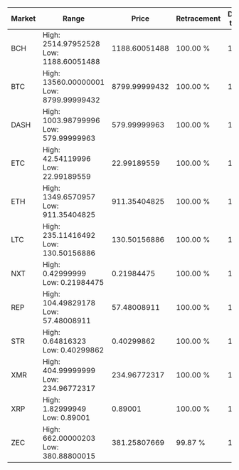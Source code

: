| Market | Range | Price| Retracement | Doubles to 50% |
| --- | --- | --- | --- | --- |
| BCH | High: 2514.97952528<br />Low: 1188.60051488 | 1188.60051488 | 100.00 % | 1.56 |
| BTC | High: 13560.00000001<br />Low: 8799.99999432 | 8799.99999432 | 100.00 % | 1.27 |
| DASH | High: 1003.98799996<br />Low: 579.99999963 | 579.99999963 | 100.00 % | 1.37 |
| ETC | High: 42.54119996<br />Low: 22.99189559 | 22.99189559 | 100.00 % | 1.43 |
| ETH | High: 1349.6570957<br />Low: 911.35404825 | 911.35404825 | 100.00 % | 1.24 |
| LTC | High: 235.11416492<br />Low: 130.50156886 | 130.50156886 | 100.00 % | 1.40 |
| NXT | High: 0.42999999<br />Low: 0.21984475 | 0.21984475 | 100.00 % | 1.48 |
| REP | High: 104.49829178<br />Low: 57.48008911 | 57.48008911 | 100.00 % | 1.41 |
| STR | High: 0.64816323<br />Low: 0.40299862 | 0.40299862 | 100.00 % | 1.30 |
| XMR | High: 404.99999999<br />Low: 234.96772317 | 234.96772317 | 100.00 % | 1.36 |
| XRP | High: 1.82999949<br />Low: 0.89001 | 0.89001 | 100.00 % | 1.53 |
| ZEC | High: 662.00000203<br />Low: 380.88800015 | 381.25807669 | 99.87 % | 1.37 |
